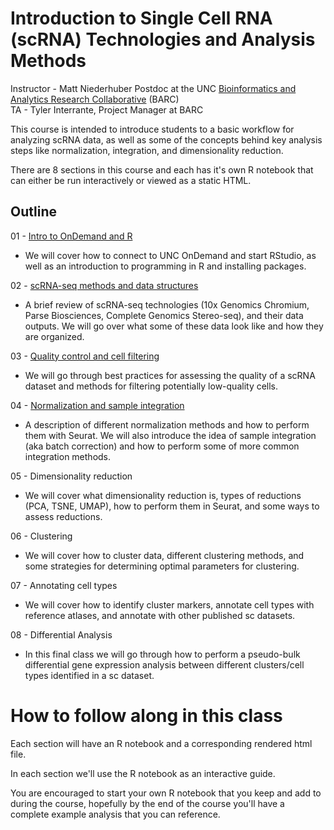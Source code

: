 # Introduction to Single Cell RNA (scRNA) Technologies and Analysis Methods

Instructor - Matt Niederhuber Postdoc at the UNC [Bioinformatics and Analytics Research Collaborative](https://www.med.unc.edu/barc/) (BARC) \
TA - Tyler Interrante, Project Manager at BARC

This course is intended to introduce students to a basic workflow for analyzing scRNA data, as well as some of the concepts behind key analysis steps like normalization, integration, and dimensionality reduction.

There are 8 sections in this course and each has it's own R notebook that can either be run interactively or viewed as a static HTML. 

## Outline

01 - [Intro to OnDemand and R](01-Intro/README.md)
- We will cover how to connect to UNC OnDemand and start RStudio, as well as an introduction to programming in R and installing packages.
 
02 - [scRNA-seq methods and data structures](02-Data_structures/README.md)
- A brief review of scRNA-seq technologies (10x Genomics Chromium, Parse Biosciences, Complete Genomics Stereo-seq), and their data outputs. We will go over what some of these data look like and how they are organized. 
  
03 - [Quality control and cell filtering](03-Quality_control/README.md)
- We will go through best practices for assessing the quality of a scRNA dataset and methods for filtering potentially low-quality cells. 

04 - [Normalization and sample integration](04-Normalization/README.md)
- A description of different normalization methods and how to perform them with Seurat. We will also introduce the idea of sample integration (aka batch correction) and how to perform some of more common integration methods.

05 - Dimensionality reduction
- We will cover what dimensionality reduction is, types of reductions (PCA, TSNE, UMAP), how to perform them in Seurat, and some ways to assess reductions.  

06 - Clustering
- We will cover how to cluster data, different clustering methods, and some strategies for determining optimal parameters for clustering. 

07 - Annotating cell types
- We will cover how to identify cluster markers, annotate cell types with reference atlases, and annotate with other published sc datasets. 

08 - Differential Analysis 
- In this final class we will go through how to perform a pseudo-bulk differential gene expression analysis between different clusters/cell types identified in a sc dataset.

# How to follow along in this class

Each section will have an R notebook and a corresponding rendered html file. 

In each section we'll use the R notebook as an interactive guide. 

You are encouraged to start your own R notebook that you keep and add to during the course, hopefully by the end of the course you'll have a complete example analysis that you can reference. 
